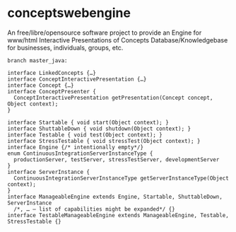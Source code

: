 # conceptswebengine
An free/libre/opensource software project to provide an Engine for www/html Interactive Presentations of Concepts Database/Knowledgebase for businesses, individuals, groups, etc.

```
branch master_java:

interface LinkedConcepts {…}
interface ConceptInteractivePresentation {…}
interface Concept {…}
interface ConceptPresenter {
  ConceptInteractivePresentation getPresentation(Concept concept, Object context);
}

interface Startable { void start(Object context); }
interface ShuttableDown { void shutdown(Object context); }
interface Testable { void test(Object context); }
interface StressTestable { void stressTest(Object context); }
interface Engine {/* intentionally empty*/}
enum ContinuousIntegrationServerInstanceType { 
  productionServer, testServer, stressTestServer, developmentServer 
}
interface ServerInstance {
  ContinuousIntegrationServerInstanceType getServerInstanceType(Object context);
}
interface ManageableEngine extends Engine, Startable, ShuttableDown, ServerInstance
  /*, … — list of capabilities might be expanded*/ {}
interface TestableManageableEngine extends ManageableEngine, Testable, StressTestable {}
```
